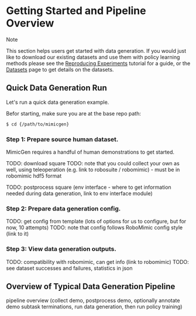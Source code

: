 # Getting Started and Pipeline Overview

<div class="admonition note">
<p class="admonition-title">Note</p>

This section helps users get started with data generation. If you would just like to download our existing datasets and use them with policy learning methods please see the [Reproducing Experiments](https://mimicgen.github.io/docs/tutorials/reproducing_experiments.html) tutorial for a guide, or the [Datasets](https://mimicgen.github.io/docs/datasets/overview.html) page to get details on the datasets.

</div>


## Quick Data Generation Run

Let's run a quick data generation example.

Befor starting, make sure you are at the base repo path:
```sh
$ cd {/path/to/mimicgen}
```

### Step 1: Prepare source human dataset.

MimicGen requires a handful of human demonstrations to get started.

TODO: download square
TODO: note that you could collect your own as well, using teleoperation (e.g. link to robosuite / robomimic) - must be in robomimic hdf5 format

TODO: postprocess square (env interface - where to get information needed during data generation, link to env interface module)

### Step 2: Prepare data generation config.

TODO: get config from template (lots of options for us to configure, but for now, 10 attempts)
TODO: note that config follows RoboMimic config style (link to it)


### Step 3: View data generation outputs.

TODO: compatibility with robomimic, can get info (link to robomimic)
TODO: see dataset successes and failures, statistics in json

## Overview of Typical Data Generation Pipeline

pipeline overview (collect demo, postprocess demo, optionally annotate demo subtask terminations, run data generation, then run policy training)
